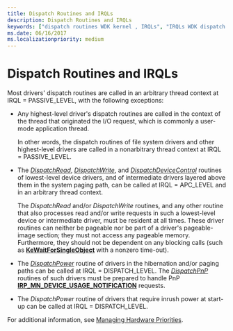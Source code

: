 ```yaml
---
title: Dispatch Routines and IRQLs
description: Dispatch Routines and IRQLs
keywords: ["dispatch routines WDK kernel , IRQLs", "IRQLs WDK dispatch routines"]
ms.date: 06/16/2017
ms.localizationpriority: medium
---
```


# Dispatch Routines and IRQLs





Most drivers' dispatch routines are called in an arbitrary thread context at IRQL = PASSIVE\_LEVEL, with the following exceptions:

-   Any highest-level driver's dispatch routines are called in the context of the thread that originated the I/O request, which is commonly a user-mode application thread.

    In other words, the dispatch routines of file system drivers and other highest-level drivers are called in a nonarbitrary thread context at IRQL = PASSIVE\_LEVEL.

-   The [*DispatchRead*](/windows-hardware/drivers/ddi/wdm/nc-wdm-driver_dispatch), [*DispatchWrite*](/windows-hardware/drivers/ddi/wdm/nc-wdm-driver_dispatch), and [*DispatchDeviceControl*](/windows-hardware/drivers/ddi/wdm/nc-wdm-driver_dispatch) routines of lowest-level device drivers, and of intermediate drivers layered above them in the system paging path, can be called at IRQL = APC\_LEVEL and in an arbitrary thread context.

    The *DispatchRead* and/or *DispatchWrite* routines, and any other routine that also processes read and/or write requests in such a lowest-level device or intermediate driver, must be resident at all times. These driver routines can neither be pageable nor be part of a driver's pageable-image section; they must not access any pageable memory. Furthermore, they should not be dependent on any blocking calls (such as [**KeWaitForSingleObject**](/windows-hardware/drivers/ddi/wdm/nf-wdm-kewaitforsingleobject) with a nonzero time-out).

-   The [*DispatchPower*](/windows-hardware/drivers/ddi/wdm/nc-wdm-driver_dispatch) routine of drivers in the hibernation and/or paging paths can be called at IRQL = DISPATCH\_LEVEL. The [*DispatchPnP*](/windows-hardware/drivers/ddi/wdm/nc-wdm-driver_dispatch) routines of such drivers must be prepared to handle PnP [**IRP\_MN\_DEVICE\_USAGE\_NOTIFICATION**](./irp-mn-device-usage-notification.md) requests.

-   The *DispatchPower* routine of drivers that require inrush power at start-up can be called at IRQL = DISPATCH\_LEVEL.

For additional information, see [Managing Hardware Priorities](managing-hardware-priorities.md).

 

